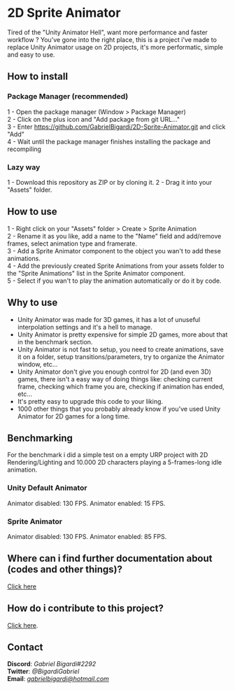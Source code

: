 # 2D Sprite Animator
 Tired of the "Unity Animator Hell", want more performance and faster workflow ? You've gone into the right place, this is a project i've made to replace Unity Animator usage on 2D projects, it's more performatic, simple and easy to use.

## How to install
### Package Manager (recommended)
1 - Open the package manager (Window > Package Manager)  
2 - Click on the plus icon and "Add package from git URL..."  
3 - Enter https://github.com/GabrielBigardi/2D-Sprite-Animator.git and click "Add"  
4 - Wait until the package manager finishes installing the package and recompiling  
   
### Lazy way
1 - Download this repository as ZIP or by cloning it.
2 - Drag it into your "Assets" folder.
  
## How to use
1 - Right click on your "Assets" folder > Create > Sprite Animation  
2 - Rename it as you like, add a name to the "Name" field and add/remove frames, select animation type and framerate.  
3 - Add a Sprite Animator component to the object you wan't to add these animations.  
4 - Add the previously created Sprite Animations from your assets folder to the "Sprite Animations" list in the Sprite Animator component.  
5 - Select if you wan't to play the animation automatically or do it by code.  
  
## Why to use
* Unity Animator was made for 3D games, it has a lot of unuseful interpolation settings and it's a hell to manage.
* Unity Animator is pretty expensive for simple 2D games, more about that in the benchmark section.
* Unity Animator is not fast to setup, you need to create animations, save it on a folder, setup transitions/parameters, try to organize the Animator window, etc...
* Unity Animator don't give you enough control for 2D (and even 3D) games, there isn't a easy way of doing things like: checking current frame, checking which frame you are, checking if animation has ended, etc...
* It's pretty easy to upgrade this code to your liking.
* 1000 other things that you probably already know if you've used Unity Animator for 2D games for a long time.
  
## Benchmarking
For the benchmark i did a simple test on a empty URP project with 2D Rendering/Lighting and 10.000 2D characters playing a 5-frames-long idle animation.
### Unity Default Animator
Animator disabled: 130 FPS.
Animator enabled: 15 FPS.
  
### Sprite Animator
Animator disabled: 130 FPS.
Animator enabled: 85 FPS.
  
## Where can i find further documentation about (codes and other things)?
[Click here](DOCUMENTATION.md)
  
## How do i contribute to this project?
[Click here](CONTRIBUTING.md).
  
## Contact
**Discord**: *Gabriel Bigardi#2292*  
**Twitter**: *@BigardiGabriel*  
**Email**: *gabrielbigardi@hotmail.com*  

